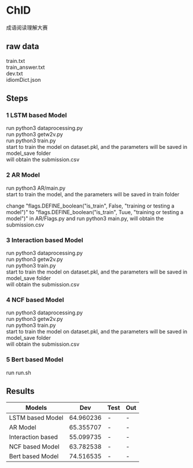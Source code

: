 # ChID
成语阅读理解大赛

## raw data 
train.txt<br/>
train_answer.txt<br/>
dev.txt<br/>
idiomDict.json<br/>

## Steps

### 1 LSTM based Model<br/>
run python3 dataprocessing.py<br/>
run python3 getw2v.py<br/>
run python3 train.py<br/>
start to train the model on dataset.pkl, and the parameters will be saved in model_save folder<br/>
will obtain the submission.csv



### 2 AR Model<br/>
run python3 AR/main.py<br/>
start to train the model, and the parameters will be saved in train folder<br/>

change "flags.DEFINE_boolean("is_train", False, "training or testing a model")" to "flags.DEFINE_boolean("is_train", Tuue, "training or testing a model")" in AR/Flags.py and run python3 main.py, will obtain the submission.csv


### 3 Interaction based Model<br/>
run python3 dataprocessing.py<br/>
run python3 getw2v.py<br/>
run python3 train.py<br/>
start to train the model on dataset.pkl, and the parameters will be saved in model_save folder<br/>
will obtain the submission.csv

### 4 NCF based Model<br/>
run python3 dataprocessing.py<br/>
run python3 getw2v.py<br/>
run python3 train.py<br/>
start to train the model on dataset.pkl, and the parameters will be saved in model_save folder<br/>
will obtain the submission.csv

### 5 Bert based Model<br/>
run run.sh

## Results

| Models            | Dev      | Test | Out  |
| ---------         | -------- | ---- | ---- |
| LSTM based Model  | 64.960236| -    | -    |
| AR Model          | 65.355707| -    | -    |
| Interaction based | 55.099735| -    | -    |
| NCF based Model   | 63.782538| -    | -    |
| Bert based Model  | 74.516535| -    | -    |
